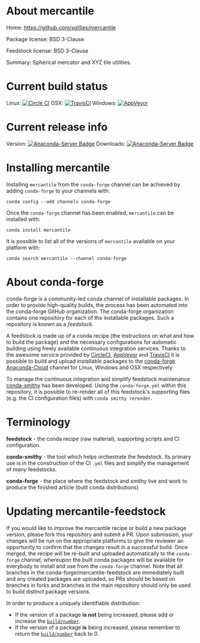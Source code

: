 About mercantile
================

Home: https://github.com/sgillies/mercantile

Package license: BSD 3-Clause

Feedstock license: BSD 3-Clause

Summary: Spherical mercator and XYZ tile utilities.



Current build status
====================

Linux: [![Circle CI](https://circleci.com/gh/conda-forge/mercantile-feedstock.svg?style=shield)](https://circleci.com/gh/conda-forge/mercantile-feedstock)
OSX: [![TravisCI](https://travis-ci.org/conda-forge/mercantile-feedstock.svg?branch=master)](https://travis-ci.org/conda-forge/mercantile-feedstock)
Windows: [![AppVeyor](https://ci.appveyor.com/api/projects/status/github/conda-forge/mercantile-feedstock?svg=True)](https://ci.appveyor.com/project/conda-forge/mercantile-feedstock/branch/master)

Current release info
====================
Version: [![Anaconda-Server Badge](https://anaconda.org/conda-forge/mercantile/badges/version.svg)](https://anaconda.org/conda-forge/mercantile)
Downloads: [![Anaconda-Server Badge](https://anaconda.org/conda-forge/mercantile/badges/downloads.svg)](https://anaconda.org/conda-forge/mercantile)

Installing mercantile
=====================

Installing `mercantile` from the `conda-forge` channel can be achieved by adding `conda-forge` to your channels with:

```
conda config --add channels conda-forge
```

Once the `conda-forge` channel has been enabled, `mercantile` can be installed with:

```
conda install mercantile
```

It is possible to list all of the versions of `mercantile` available on your platform with:

```
conda search mercantile --channel conda-forge
```


About conda-forge
=================

conda-forge is a community-led conda channel of installable packages.
In order to provide high-quality builds, the process has been automated into the
conda-forge GitHub organization. The conda-forge organization contains one repository
for each of the installable packages. Such a repository is known as a *feedstock*.

A feedstock is made up of a conda recipe (the instructions on what and how to build
the package) and the necessary configurations for automatic building using freely
available continuous integration services. Thanks to the awesome service provided by
[CircleCI](https://circleci.com/), [AppVeyor](http://www.appveyor.com/)
and [TravisCI](https://travis-ci.org/) it is possible to build and upload installable
packages to the [conda-forge](https://anaconda.org/conda-forge)
[Anaconda-Cloud](http://docs.anaconda.org/) channel for Linux, Windows and OSX respectively.

To manage the continuous integration and simplify feedstock maintenance
[conda-smithy](http://github.com/conda-forge/conda-smithy) has been developed.
Using the ``conda-forge.yml`` within this repository, it is possible to re-render all of
this feedstock's supporting files (e.g. the CI configuration files) with ``conda smithy rerender``.


Terminology
===========

**feedstock** - the conda recipe (raw material), supporting scripts and CI configuration.

**conda-smithy** - the tool which helps orchestrate the feedstock.
                   Its primary use is in the construction of the CI ``.yml`` files
                   and simplify the management of *many* feedstocks.

**conda-forge** - the place where the feedstock and smithy live and work to
                  produce the finished article (built conda distributions)


Updating mercantile-feedstock
=============================

If you would like to improve the mercantile recipe or build a new
package version, please fork this repository and submit a PR. Upon submission,
your changes will be run on the appropriate platforms to give the reviewer an
opportunity to confirm that the changes result in a successful build. Once
merged, the recipe will be re-built and uploaded automatically to the
`conda-forge` channel, whereupon the built conda packages will be available for
everybody to install and use from the `conda-forge` channel.
Note that all branches in the conda-forge/mercantile-feedstock are
immediately built and any created packages are uploaded, so PRs should be based
on branches in forks and branches in the main repository should only be used to
build distinct package versions.

In order to produce a uniquely identifiable distribution:
 * If the version of a package **is not** being increased, please add or increase
   the [``build/number``](http://conda.pydata.org/docs/building/meta-yaml.html#build-number-and-string).
 * If the version of a package **is** being increased, please remember to return
   the [``build/number``](http://conda.pydata.org/docs/building/meta-yaml.html#build-number-and-string)
   back to 0.
